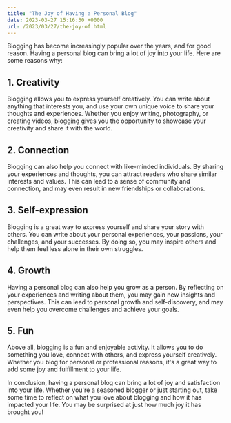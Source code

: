 ```yaml
---
title: "The Joy of Having a Personal Blog"
date: 2023-03-27 15:16:30 +0000
url: /2023/03/27/the-joy-of.html
---
```


Blogging has become increasingly popular over the years, and for good reason. Having a personal blog can bring a lot of joy into your life. Here are some reasons why:

## 1. Creativity

Blogging allows you to express yourself creatively. You can write about anything that interests you, and use your own unique voice to share your thoughts and experiences. Whether you enjoy writing, photography, or creating videos, blogging gives you the opportunity to showcase your creativity and share it with the world.

## 2. Connection

Blogging can also help you connect with like-minded individuals. By sharing your experiences and thoughts, you can attract readers who share similar interests and values. This can lead to a sense of community and connection, and may even result in new friendships or collaborations.

## 3. Self-expression

Blogging is a great way to express yourself and share your story with others. You can write about your personal experiences, your passions, your challenges, and your successes. By doing so, you may inspire others and help them feel less alone in their own struggles.

## 4. Growth

Having a personal blog can also help you grow as a person. By reflecting on your experiences and writing about them, you may gain new insights and perspectives. This can lead to personal growth and self-discovery, and may even help you overcome challenges and achieve your goals.

## 5. Fun

Above all, blogging is a fun and enjoyable activity. It allows you to do something you love, connect with others, and express yourself creatively. Whether you blog for personal or professional reasons, it's a great way to add some joy and fulfillment to your life.

In conclusion, having a personal blog can bring a lot of joy and satisfaction into your life. Whether you're a seasoned blogger or just starting out, take some time to reflect on what you love about blogging and how it has impacted your life. You may be surprised at just how much joy it has brought you!
